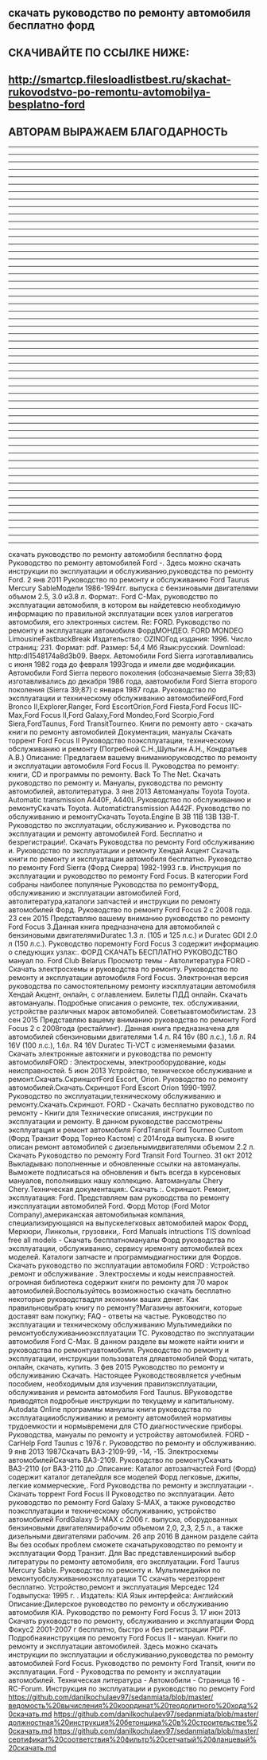 скачать руководство по ремонту автомобиля бесплатно форд
--------------------------------------------------
СКАЧИВАЙТЕ ПО ССЫЛКЕ НИЖЕ:
--------------------------------------------------
http://smartcp.filesloadlistbest.ru/skachat-rukovodstvo-po-remontu-avtomobilya-besplatno-ford
--------------------------------------------------
АВТОРАМ ВЫРАЖАЕМ БЛАГОДАРНОСТЬ
--------------------------------------------------
--------------------------------------------------
--------------------------------------------------
--------------------------------------------------
--------------------------------------------------
--------------------------------------------------
--------------------------------------------------
--------------------------------------------------
--------------------------------------------------
--------------------------------------------------
--------------------------------------------------
--------------------------------------------------
--------------------------------------------------
--------------------------------------------------
--------------------------------------------------
--------------------------------------------------
--------------------------------------------------
--------------------------------------------------
--------------------------------------------------
--------------------------------------------------
--------------------------------------------------
--------------------------------------------------
--------------------------------------------------
--------------------------------------------------
--------------------------------------------------
--------------------------------------------------
--------------------------------------------------
--------------------------------------------------
--------------------------------------------------
--------------------------------------------------
--------------------------------------------------
--------------------------------------------------
--------------------------------------------------
--------------------------------------------------
--------------------------------------------------
--------------------------------------------------
--------------------------------------------------
--------------------------------------------------
--------------------------------------------------
--------------------------------------------------
--------------------------------------------------
--------------------------------------------------
--------------------------------------------------
--------------------------------------------------
--------------------------------------------------
--------------------------------------------------
--------------------------------------------------
--------------------------------------------------
--------------------------------------------------
--------------------------------------------------
--------------------------------------------------
--------------------------------------------------
--------------------------------------------------
--------------------------------------------------
--------------------------------------------------
скачать руководство по ремонту автомобиля бесплатно форд Руководство по ремонту автомобилей Ford -. Здесь можно скачать инструкции по эксплуатации и обслуживанию,руководства по ремонту Ford. 2 янв 2011  Руководство по ремонту и обслуживанию Ford Taurus  Mercury SableМодели 1986-1994гг. выпуска с бензиновыми двигателями объмом 2.5, 3.0 и3.8 л. Формат:. Ford C-Max, руководство по эксплуатации автомобиля, в котором вы найдетевсю необходимую информацию по правильной эксплуатации всех узлов иагрегатов автомобиля, его электронных систем. Re: FORD. Руководство по ремонту и эксплуатации автомобиля ФордМОНДЕО. FORD MONDEO LimousineFastbackBreak Издательство: OZINOГод издания: 1996. Число страниц: 231. Формат: pdf. Размер: 54,4 Мб Язык:русский. Download: http:dl1548174a8d3b09. Вверх. Автомобили Ford Sierra изготавливались с июня 1982 года до февраля 1993года и имели две модификации. Автомобили Ford Sierra первого поколения (обозначаемые Sierra 39;83) изготавливались до декабря 1986 года, аавтомобили Ford Sierra второго поколения (Sierra 39;87)  с января 1987 года. Руководство по эксплуатации и техническому обслуживанию автомобилейFord,Ford Bronco II,Explorer,Ranger, Ford EscortOrion,Ford Fiesta,Ford Focus IIC-Max,Ford Focus II,Ford Galaxy,Ford Mondeo,Ford Scorpio,Ford Siera,FordTaunus, Ford TransitTourneo. Книги по ремонту авто - скачать книги по ремонту автомобилей
Документация, мануалы  Скачать торрент Ford Focus II Руководство поэксплуатации, техническому обслуживанию и ремонту (Погребной С.Н.,Шульгин А.Н., Кондратьев А.В.)  Описание: Предлагаем вашему вниманиюруководство по ремонту и эксплуатации автомобиля Ford Focus II. Руководства по ремонту: книги, CD и программы по ремонту. Back To The Net. Скачать руководство по ремонту и. Мануалы, руководства по ремонту автомобилей, автолитература. 3 янв 2013  Автомануалы Toyota Toyota. Automatic transmission A440F, A440L.Руководство по обслуживанию и ремонтуСкачать Toyota. Automatictransmission A442F. Руководство по обслуживанию и ремонтуСкачать Toyota.Engine B 3B 11B 13B 13B-T. Руководство по эксплуатации, обслуживанию и. Руководства по эксплуатации и ремонту автомобилей Ford. Бесплатно и безрегистрации!. Скачать Руководства по ремонту Ford обслуживанию и. Руководство по эксплуатации и ремонту Хендай Акцент
Скачать книги по ремонту и эксплуатации автомобиля бесплатно. Руководство по ремонту Ford Sierra (Форд Сиерра) 1982-1993 г.в. Инструкция по эксплуатации и руководство по ремонту Ford Focus. В категории Ford собраны наиболее популяные Руководства по ремонтуФорд, обслуживанию и эксплуатации автомобилей Ford, автолитература,каталоги запчастей и инструкции по ремонту автомобилей Форд. Руководство по ремонту Ford Focus 2 с 2008 года. 23 сен 2015  Представляю вашему вниманию руководство по ремонту Ford Focus 3.Данная книга предназначена для автомобилей с бензиновыми двигателямиDuratec 1.3 л. (105 и 125 л.с.) и Duratec GDI 2.0 л (150 л.с.). Руководство поремонту Ford Focus 3 содержит информацию о следующих узлах:. ФОРД СКАЧАТЬ БЕСПЛАТНО РУКОВОДСТВО мануал по. Ford Club Belarus  Просмотр темы - Автолитература
FORD - Скачать электросхемы и руководства по ремонту. Руководство по ремонту и эксплуатации автомобиля Ford Focus. Электронная версия руководства по самостоятельному ремонту иэскплуатации автомобиля Хендай Акцент, онлайн, с оглавлением. Билеты ПДД онлайн. Скачать автомануалы. Подробные описания о ремонте, тех. обслуживании, устройстве различных марок автомобилей. Советыавтомобилистам. 23 сен 2015  Представляю вашему вниманию руководство по ремонту Ford Focus 2 с 2008года (рестайлинг). Данная книга предназначена для автомобилей сбензиновыми двигателями 1.4 л. R4 16v (80 л.с.), 1.6 л. R4 16V (100 л.с.), 1.6л. R4 16V Duratec Ti-VCT с изменяемыми фазами. Скачать электронные автокниги и руководства по ремонту автомобиляFORD : Электросхемы, электрооборудование, коды неисправностей. 5 июн 2013  Устройство, техническое обслуживание и ремонт.Скачать.CкриншотFord Escort, Orion. Руководство по ремонту автомобилей.Скачать.Cкриншот Ford Escort Orion 1990-1997. Руководство по эксплуатации,техническому обслуживанию и ремонту.Скачать.Cкриншот. FORD - Скачать бесплатно руководство по ремонту - Книги для
Технические описания, инструкции по эксплуатации и ремонту. В данном руководстве рассмотрены эксплуатация и ремонт автомобиля FordTransit  Ford Tourneo Custom (Форд Транзит  Форд Торнео Кастом) с 2014года выпуска. В книге описан ремонт автомобилей с дизельнымидвигателями объемом 2.2 л. Скачать Руководство по ремонту Ford Transit Ford Tourneo. 31 окт 2012  Выкладываю пополненные и обновленные ссылки на автомануалы. Выможете подписаться на обновления  и быть всегда в курсеновых мануалов, пополнивших нашу коллекцию. Автомануалы Chery Chery.Техническая документация:. Скачать :. Cкриншот. Ремонт, эксплуатация: Ford. Представляем вам руководства по ремонту иэксплуатации автомобилей Ford. Форд Мотор (Ford Motor Company),американская автомобильная компания, специализирующаяся на выпускелегковых автомобилей марок Форд, Меркюри, Линкольн, грузовики,. Ford Manuals intructions TIS download free all models - Скачать бесплатномануалы Форд руководства по эксплуатации, обслуживанию, сервису иремонту автомобилей всех моделей. Каталоги запчасте и программыдиагностики для Фордов. Скачать руководство по эксплуатации автомобиля FORD : Устройство ,ремонт и обслуживание . Электросхемы и коды неисправностей. огромная библиотека содержит книги по ремонту для 70 марок автомобилей.Воспользуйтесь возможностью скачать бесплатно некоторые руководствадля экономии ваших денег. Как правильновыбрать книгу по ремонту?Магазины автокниги, которые доставят вам покупку; FAQ - ответы на частые. Руководство по эксплуатации и техническому обслуживанию
Мультимедийки по ремонтуобслуживаниюэксплуатации ТС. Руководство по эксплуатации автомобиля Ford C-Max. В данном разделе вы можете найти книги и руководства по ремонтуавтомобиля. Руководство по ремонту и эксплуатации, инструкции пользователя дляавтомобилей Форд читать, онлайн, скачать, купить. 3 фев 2015  Руководство по ремонту и обслуживанию Скачать. Настоящее Руководствоявляется учебным пособием, необходимым для изучения правилэксплуатации, обслуживания и ремонта автомобиля Ford Taunus. ВРуководстве приводятся подробные инструкции по текущему и капитальному. Autodata Online программы мануалы книги руководства по эксплуатацииобслуживанию и ремонту автомобилей нормативы трудоемкости и нормывремени для СТО диагностические приборы. Руководства, мануалы по ремонту и устройству автомобилей. FORD - CarHelp
Ford Taunus с 1976 г. Руководство по ремонту и обслуживанию. 9 янв 2013  1987Скачать ВАЗ-2109-99, -14, -15. Электросхемы автомобилейСкачать ВАЗ-2109. Руководство по ремонтуСкачать ВАЗ-2110 (от ВАЗ-2110 до .Описание: Каталог автозапчастей Ford (Форд) содержит каталог деталейдля все моделей Форд легковые, джипы, легкие коммерческие,. Ford Руководства по ремонту и эксплуатации -. Скачать торрент Ford Focus II Руководство по эксплуатации. Авто руководство по ремонту Ford Galaxy  S-MAX, а также руководство поэксплуатации и техническому обслуживанию, устройство автомобилей FordGalaxy  S-MAX с 2006 г. выпуска, оборудованных бензиновыми двигателямирабочим объемом 2,0, 2,3, 2,5 л., а также дизельными двигателями рабочим. 26 апр 2016  В данном разделе сайта Вы без особых проблем сможете скачатьруководство по ремонту и эксплуатации Форд Транзит. Для Вас представленширокий выбор литературы по ремонту автомобиля, его эксплуатации. Ford Taurus  Mercury Sable. Руководство по ремонту и. Мультимедийки по ремонтуобслуживаниюэксплуатации ТС скачать черезторрент бесплатно.  Устройство,ремонт и эксплуатация Мерседес 124 Годвыпуска: 1995 г. . Издатель: KIA Язык интерфейса: Английский Описание:Дилерское руководство по ремонту и обслуживанию автомобиля KIA.
Руководство по ремонту Ford Focus 3. 17 июн 2013  Скачать руководство по ремонту, обслуживанию и эксплуатации Форд Фокус2 2001-2007 г бесплатно, быстро и без регистрации PDF. Подробнаяинструкция по ремонту Ford Focus II - мануал. Книги по ремонту и эксплуатации автомобилей. Здесь можно скачать инструкции по эксплуатации и обслуживанию,руководства по ремонту автомобилей Ford Focus. Руководство по ремонту Ford Transit, книги по эксплуатации. Ford - Руководства по ремонту и эксплуатации автомобилей. Техническая литература - Автомобили - Страница 16 - RC-Forum. Инструкция по эксплуатации и руководство по ремонту Ford
https://github.com/danilkochulaev97/sedanmiata/blob/master/ведомость%20вычисления%20координат%20теодолитного%20хода%20скачать.md
https://github.com/danilkochulaev97/sedanmiata/blob/master/должностная%20инструкция%20бетонщика%20в%20строительстве%20скачать.md
https://github.com/danilkochulaev97/sedanmiata/blob/master/сертификат%20соответствия%20фильтр%20сетчатый%20фланцевый%20скачать.md